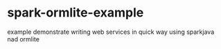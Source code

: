 # spark-ormlite-example
example demonstrate writing web services in quick way using sparkjava nad ormlite
